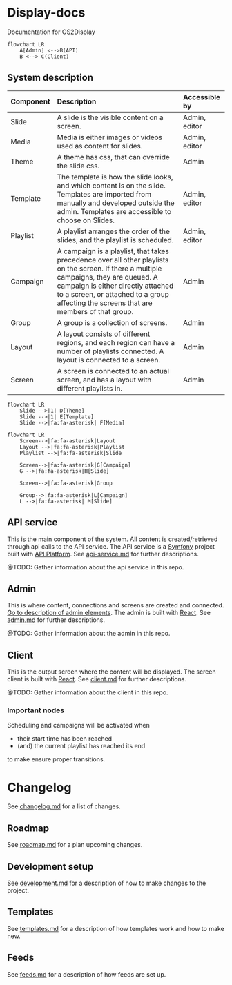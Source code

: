 # Display-docs

Documentation for OS2Display

```mermaid
flowchart LR
    A[Admin] <-->B(API)
    B <--> C(Client)
```

## System description

| Component   | Description  | Accessible by |
| ----------- | :----------- | :-----------  |
| Slide | A slide is the visible content on a screen. | Admin, editor |
| Media | Media is either images or videos used as content for slides. | Admin, editor |
| Theme | A theme has css, that can override the slide css. | Admin |
| Template | The template is how the slide looks, and which content is on the slide. Templates are imported from manually and developed outside the admin. Templates are accessible to choose on Slides. | Admin, editor |
| Playlist | A playlist arranges the order of the slides, and the playlist is scheduled. | Admin, editor |
| Campaign | A campaign is a playlist, that takes precedence over all other playlists on the screen. If there a multiple campaigns, they are queued. A campaign is either directly attached to a screen, or attached to a group affecting the screens that are members of that group. | Admin |
| Group | A group is a collection of screens. | Admin |
| Layout | A layout consists of different regions, and each region can have a number of playlists connected. A layout is connected to a screen. | Admin |
| Screen | A screen is connected to an actual screen, and has a layout with different playlists in. | Admin |

```mermaid
flowchart LR
    Slide -->|1| D[Theme]
    Slide -->|1| E[Template]
    Slide -->|fa:fa-asterisk| F[Media]
```

```mermaid
flowchart LR
    Screen-->|fa:fa-asterisk|Layout
    Layout -->|fa:fa-asterisk|Playlist
    Playlist -->|fa:fa-asterisk|Slide

    Screen-->|fa:fa-asterisk|G[Campaign]
    G -->|fa:fa-asterisk|H[Slide]

    Screen-->|fa:fa-asterisk|Group

    Group-->|fa:fa-asterisk|L[Campaign]
    L -->|fa:fa-asterisk| M[Slide]

```
    
## API service

This is the main component of the system. All content is created/retrieved through api calls to the API service.
The API service is a [Symfony](https://symfony.com/) project built with [API Platform](https://api-platform.com/).
See [api-service.md](api-service.md) for further descriptions.

@TODO: Gather information about the api service in this repo.

## Admin

This is where content, connections and screens are created and connected. 
[Go to description of admin elements](https://github.com/os2display/display-admin-client#system-description).
The admin is built with [React](https://reactjs.org/).
See [admin.md](admin.md) for further descriptions.

@TODO: Gather information about the admin in this repo.

## Client 

This is the output screen where the content will be displayed.
The screen client is built with [React](https://reactjs.org/).
See [client.md](client.md) for further descriptions.

@TODO: Gather information about the client in this repo.

### Important nodes

Scheduling and campaigns will be activated when

  * their start time has been reached
  * (and) the current playlist has reached its end

to make ensure proper transitions.
 
# Changelog

See [changelog.md](changelog.md) for a list of changes.

## Roadmap

See [roadmap.md](roadmap.md) for a plan upcoming changes.

## Development setup

See [development.md](development.md) for a description of how to make changes to the project.

## Templates

See [templates.md](templates.md) for a description of how templates work and how to make new.

## Feeds

See [feeds.md](feeds.md) for a description of how feeds are set up.
